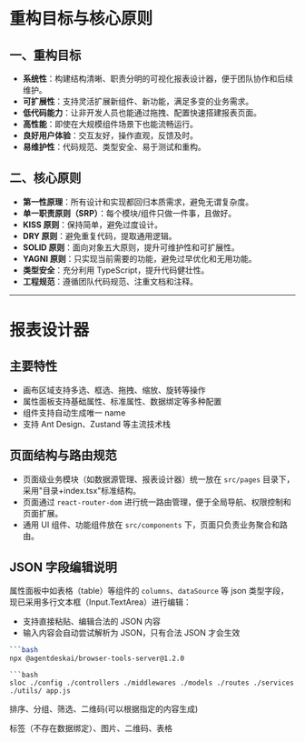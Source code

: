 # 重构目标与核心原则

## 一、重构目标

- **系统性**：构建结构清晰、职责分明的可视化报表设计器，便于团队协作和后续维护。
- **可扩展性**：支持灵活扩展新组件、新功能，满足多变的业务需求。
- **低代码能力**：让非开发人员也能通过拖拽、配置快速搭建报表页面。
- **高性能**：即使在大规模组件场景下也能流畅运行。
- **良好用户体验**：交互友好，操作直观，反馈及时。
- **易维护性**：代码规范、类型安全、易于测试和重构。

## 二、核心原则

- **第一性原理**：所有设计和实现都回归本质需求，避免无谓复杂度。
- **单一职责原则（SRP）**：每个模块/组件只做一件事，且做好。
- **KISS 原则**：保持简单，避免过度设计。
- **DRY 原则**：避免重复代码，提取通用逻辑。
- **SOLID 原则**：面向对象五大原则，提升可维护性和可扩展性。
- **YAGNI 原则**：只实现当前需要的功能，避免过早优化和无用功能。
- **类型安全**：充分利用 TypeScript，提升代码健壮性。
- **工程规范**：遵循团队代码规范、注重文档和注释。

---

# 报表设计器

## 主要特性

- 画布区域支持多选、框选、拖拽、缩放、旋转等操作
- 属性面板支持基础属性、标准属性、数据绑定等多种配置
- 组件支持自动生成唯一 name
- 支持 Ant Design、Zustand 等主流技术栈

## 页面结构与路由规范

- 页面级业务模块（如数据源管理、报表设计器）统一放在 `src/pages` 目录下，采用"目录+index.tsx"标准结构。
- 页面通过 `react-router-dom` 进行统一路由管理，便于全局导航、权限控制和页面扩展。
- 通用 UI 组件、功能组件放在 `src/components` 下，页面只负责业务聚合和路由。

## JSON 字段编辑说明

属性面板中如表格（table）等组件的 `columns`、`dataSource` 等 json 类型字段，现已采用多行文本框（Input.TextArea）进行编辑：

- 支持直接粘贴、编辑合法的 JSON 内容
- 输入内容会自动尝试解析为 JSON，只有合法 JSON 才会生效

```bash
```bash
npx @agentdeskai/browser-tools-server@1.2.0
```

```
```bash
sloc ./config ./controllers ./middlewares ./models ./routes ./services ./utils/ app.js
```

排序、分组、筛选、二维码(可以根据指定的内容生成)

标签（不存在数据绑定）、图片、二维码、表格
